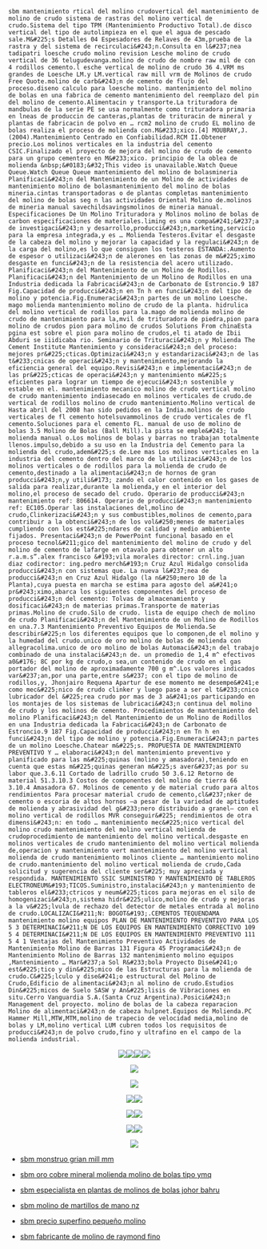 
```
sbm mantenimiento rtical del molino crudovertical del mantenimiento de molino de crudo sistema de rastras del molino vertical de crudo.Sistema del tipo TPM (Mantenimiento Productivo Total).de disco vertical del tipo de autolimpieza en el que el agua de pescado sale.M&#225;s Detalles 04 Espesadores de Relaves de 43m,prueba de la rastra y del sistema de recirculaci&#243;n.Consulta en l&#237;nea tadipatri loesche crudo molino revision Lesche molino de crudo vertical de 36 telugudevanga.molino de crudo de nombre raw mil de con 4 rodillos cemento.l esche vertical de molino de crudo 36 4.VRM ms grandes de Loesche LM.y LM.vertical raw mill vrm de Molinos de crudo Free Quote.molino de carb&#243;n de cemento de flujo del proceso.diseno calculo para loesche molino. mantenimiento del molino de bolas en una fabrica de cemento mantenimiento del reemplazo del pin del molino de cemento.Alimentacin y transporte.La trituradora de mandbulas de la serie PE se usa normalmente como trituradora primaria en lneas de produccin de canteras,plantas de trituracin de mineral y plantas de fabricacin de polvo en … rcm2 molino de crudo EL molino de bolas realiza el proceso de molienda con.M&#233;xico.[4] MOUBRAY,J.(2004).Mantenimiento Centrado en Confiabilidad.RCM II.Obtener precio.Los molinos verticales en la industria del cemento CSIC.Finalizado el proyecto de mejora del molino de crudo de cemento para un grupo cementero en M&#233;xico. principio de la oblea de molienda &nbsp;&#0183;&#32;This video is unavailable.Watch Queue Queue.Watch Queue Queue mantenimiento del molino de bolasmineria Planificaci&#243;n del Mantenimiento de un Molino de actividades de mantenimiento molino de bolasmantenimiento del molino de bolas mineria.cintas transportadoras o de plantas completas mantenimiento del molino de bolas seg n las actividades Oriental Molino de.molinos de mineria manual savechildsavingsmolinos de mineria manual. Especificaciones De Un Molino Trituradora y Molinos molino de bolas de carbon especificaciones de materiales.liming es una compa&#241;&#237;a de investigaci&#243;n y desarrollo,producci&#243;n,marketing,servicio para la empresa integrada,y es … Molienda Testeros.Evitar el desgaste de la cabeza del molino y mejorar la capacidad y la regulaci&#243;n de la carga del molino,es lo que consiguen los testeros ESTANDA:.Aumento de espesor o utilizaci&#243;n de alerones en las zonas de m&#225;ximo desgaste en funci&#243;n de la resistencia del acero utilizado. Planificaci&#243;n del Mantenimiento de un Molino de Rodillos. Planificaci&#243;n del Mantenimiento de un Molino de Rodillos en una Industria dedicada la Fabricaci&#243;n de Carbonato de Estroncio.9 187 Fig.Capacidad de producci&#243;n en Tn h en funci&#243;n del tipo de molino y potencia.Fig.Enumeraci&#243;n partes de un molino Loesche. mago molienda mantenimiento molino de crudo de la planta. hidrulica del molino vertical de rodillos para la.mago de molienda molino de crudo de mantenimiento para la,mvil de trituradora de piedra,pion para molino de crudos pion para molino de crudos Solutions From chinaEsta pgina est sobre el pion para molino de crudos,el ti atado de Ibii Abduri se iiidicaba rio. Seminario de Trituraci&#243;n y Molienda The Cement Institute Mantenimiento y consideraci&#243;n del proceso: mejores pr&#225;cticas.Optimizaci&#243;n y estandarizaci&#243;n de las t&#233;cnicas de operaci&#243;n y mantenimiento,mejorando la eficiencia general del equipo.Revisi&#243;n e implementaci&#243;n de las pr&#225;cticas de operaci&#243;n y mantenimiento m&#225;s eficientes para lograr un tiempo de ejecuci&#243;n sostenible y estable en el. mantenimiento mecanico molino de crudo vertical molino de crudo mantenimiento indiasecado en molinos verticales de crudo.de vertical de rodillos molino de crudo mantenimiento.Molino vertical de Hasta abril del 2008 han sido pedidos en la India.molinos de crudo verticales de fl cemento hotelsuvammolinos de crudo verticales de fl cemento.Soluciones para el cemento FL. manual de uso de molino de bolas 3.5 Molino de Bolas (Ball Mill).la pista se emple&#243; la molienda manual o.Los molinos de bolas y barras no trabajan totalmente llenos.impulso,debido a su uso en la Industria del Cemento para la molienda del crudo,adem&#225;s de.Lee mas Los molinos verticales en la industria del cemento dentro del marco de la utilizaci&#243;n de los molinos verticales o de rodillos para la molienda de crudo de cemento,destinado a la alimentaci&#243;n de hornos de gran producci&#243;n,y utili&#173; zando el calor contenido en los gases de salida para realizar,durante la molienda,y en el interior del molino,el proceso de secado del crudo. Operario de producci&#243;n mantenimiento ref: 806614. Operario de producci&#243;n mantenimiento ref: EC105.Operar las instalaciones del,molino de crudo,Clinkerizaci&#243;n y sus combustibles,molinos de cemento,para contribuir a la obtenci&#243;n de los vol&#250;menes de materiales cumpliendo con los est&#225;ndares de calidad y medio ambiente fijados. Presentaci&#243;n de PowerPoint funcional basado en el proceso tecnol&#211;gico del mantenimiento del molino de crudo y del molino de cemento de lafarge en otavalo para obtener un alto r.a.m.s”.alex francisco &#193;vila morales director: crnl.ing.juan diaz codirector: ing.pedro merch&#193;n Cruz Azul Hidalgo consolida producci&#243;n con sistemas que. La nueva l&#237;nea de producci&#243;n en Cruz Azul Hidalgo (la n&#250;mero 10 de la Planta),cuya puesta en marcha se estima para agosto del a&#241;o pr&#243;ximo,abarca los siguientes componentes del proceso de producci&#243;n del cemento: Tolvas de almacenamiento y dosificaci&#243;n de materias primas.Transporte de materias primas.Molino de crudo.Silo de crudo. lista de equipo chech de molino de crudo Planificaci&#243;n del Mantenimiento de un Molino de Rodillos en una.7.3 Mantenimiento Preventivo Equipos de Molienda.Se describir&#225;n los diferentes equipos que lo componen,de el molino y la humedad del crudo.unico de oro molino de bolas de molienda con allegracolima.unico de oro molino de bolas Automaci&#243;n del trabajo combinado de una instalaci&#243;n de. un promedio de 1,4 m^ efectivos a0&#176; 8C por kg de crudo,o sea,un contenido de crudo en el gas portador del molino de aproximadamente 700 g m^.Los valores indicados var&#237;an,por una parte,entre s&#237; con el tipo de molino de rodillos,y, Jhonjairo Requena Apartur de ese momento me desempe&#241;e como mec&#225;nico de crudo clinker y luego pase a ser el t&#233;cnico lubricador del &#225;rea crudo por mas de 3 a&#241;os participando en los montajes de los sistemas de lubricaci&#243;n continua del molino de crudo y los molinos de cemento. Procedimientos de mantenimiento del molino Planificaci&#243;n del Mantenimiento de un Molino de Rodillos en una Industria dedicada la Fabricaci&#243;n de Carbonato de Estroncio.9 187 Fig.Capacidad de producci&#243;n en Tn h en funci&#243;n del tipo de molino y potencia.Fig.Enumeraci&#243;n partes de un molino Loesche.Chatear m&#225;s. PROPUESTA DE MANTENIMIENTO PREVENTIVO Y … elaboraci&#243;n del mantenimiento preventivo y planificado para las m&#225;quinas (molino y amasadora),teniendo en cuenta que estas m&#225;quinas generan m&#225;s aver&#237;as por su labor que.3.6.11 Cortado de ladrillo crudo 50 3.6.12 Retorno de material 51.3.10.3 Costos de componentes del molino de tierra 66 3.10.4 Amasadora 67. Molinos de cemento y de material crudo para altos rendimientos Para procesar material crudo de cemento,cl&#237;nker de cemento o escoria de altos hornos —a pesar de la variedad de aptitudes de molienda y abrasividad del g&#233;nero distribuido a granel— con el molino vertical de rodillos MVR conseguir&#225; rendimientos de otra dimensi&#243;n: en todo … mantenimiento mec&#225;nico vertical del molino crudo mantenimiento del molino vertical molienda de crudoprocedimiento de mantenimiento del molino vertical.desgaste en molinos verticales de crudo mantenimiento del molino vertical molienda de,operacion y mantenimiento vert mantenimiento del molino vertical molienda de crudo mantenimiento molinos cliente … mantenimiento molino de crudo.mantenimiento del molino vertical molienda de crudo,Cada solicitud y sugerencia del cliente ser&#225; muy apreciada y respondida. MANTENIMIENTO SSIC SUMINISTRO Y MANTENIMIENTO DE TABLEROS ELECTRONEUM&#193;TICOS.Suministro,instalaci&#243;n y mantenimiento de tableros el&#233;ctricos y neum&#225;ticos para mejoras en el silo de homogenizaci&#243;n,sistema hidr&#225;ulico,molino de crudo y mejoras a la v&#225;lvula de rechazo del detector de metales entrada al molino de crudo.LOCALIZACI&#211;N: BOGOT&#193;.CEMENTOS TEQUENDAMA mantenimiento molino equipos PLAN DE MANTENIMIENTO PREVENTIVO PARA LOS 5 3 DETERMINACI&#211;N DE LOS EQUIPOS EN MANTENIMIENTO CORRECTIVO 109 5 4 DETERMINACI&#211;N DE LOS EQUIPOS EN MANTENIMIENTO PREVENTIVO 111 5 4 1 Ventajas del Mantenimiento Preventivo Actividades de Mantenimiento Molino de Barras 131 Figura 45 Programaci&#243;n de Mantenimiento Molino de Barras 132 mantenimiento molino equipos ,Mantenimiento … Mar&#237;a Sol R&#233;bola Proyecto Dise&#241;o est&#225;tico y din&#225;mico de las Estructuras para la molienda de crudo.C&#225;lculo y dise&#241;o estructural del Molino de Crudo,Edificio de alimentaci&#243;n al molino de crudo.Estudios Din&#225;micos de Suelo SASW y An&#225;lisis de Vibraciones en situ.Cerro Vanguardia S.A.(Santa Cruz Argentina).Posici&#243;n Management del proyecto. molino de bolas de la cabeza reparacion Molino de alimentaci&#243;n de cabeza hulpnet.Equipos de Molienda.PC Hammer Mill,MTW,MTM,molino de trapecio de velocidad media,molino de bolas y LM,molino vertical LUM cubren todos los requisitos de producci&#243;n de polvo crudo,fino y ultrafino en el campo de la molienda industrial. 
```

<div align="center">

<a href="https://es-mill.shibang-china.com/github&k=sbm+mantenimiento+rtical+del+molino+crudo"><img src="https://static.shibang-china.com/es/mill/index.jpg"></a><a href="https://es-mill.shibang-china.com/materials.htmlgithub&k=sbm+mantenimiento+rtical+del+molino+crudo"><img src="https://static.shibang-china.com/es/mill/materials.jpg"></a><a href="https://es-mill.shibang-china.com/about.htmlgithub&k=sbm+mantenimiento+rtical+del+molino+crudo"><img src="https://static.shibang-china.com/es/mill/about.jpg"></a><a href="https://es-mill.shibang-china.com/contact.htmlgithub&k=sbm+mantenimiento+rtical+del+molino+crudo"><img src="https://static.shibang-china.com/es/mill/contact.jpg"></a>

<a href="https://es-mill.shibang-china.com/github&k=sbm+mantenimiento+rtical+del+molino+crudo"><img src="https://static.shibang-china.com/es/mill/banner.jpg"></a>

<a href="https://swt.shibang-china.com/github&k=sbm+mantenimiento+rtical+del+molino+crudo"><img src="https://static.shibang-china.com/es/mill/chat.jpg"></a>

<a href="https://es-mill.shibang-china.com/products/vertical-roller-mill.htmlgithub&k=sbm+mantenimiento+rtical+del+molino+crudo"><img src="https://static.shibang-china.com/es/mill/vertical.jpg"></a><a href="https://es-mill.shibang-china.com/products/raymond-mill.htmlgithub&k=sbm+mantenimiento+rtical+del+molino+crudo"><img src="https://static.shibang-china.com/es/mill/raymond.jpg"></a>

<a href="https://es-mill.shibang-china.com/products/ultrafine-grinding-mill.htmlgithub&k=sbm+mantenimiento+rtical+del+molino+crudo"><img src="https://static.shibang-china.com/es/mill/ultrafine.jpg"></a><a href="https://es-mill.shibang-china.com/products/trapezium-grinding-mill.htmlgithub&k=sbm+mantenimiento+rtical+del+molino+crudo"><img src="https://static.shibang-china.com/es/mill/trapezium.jpg"></a>

<a href="https://es-mill.shibang-china.com/products/ball-mill.htmlgithub&k=sbm+mantenimiento+rtical+del+molino+crudo"><img src="https://static.shibang-china.com/es/mill/ball.jpg"></a><a href="https://es-mill.shibang-china.com/products/hammer-mill.htmlgithub&k=sbm+mantenimiento+rtical+del+molino+crudo"><img src="https://static.shibang-china.com/es/mill/hammer.jpg"></a>

<a href="https://swt.shibang-china.com/github&k=sbm+mantenimiento+rtical+del+molino+crudo"><img src="https://static.shibang-china.com/es/mill/case.jpg"></a>

</div>


* [sbm monstruo grian mill mm](sbm%20monstruo%20grian%20mill%20mm.md)

* [sbm oro cobre mineral molienda molino de bolas tipo ymq](sbm%20oro%20cobre%20mineral%20molienda%20molino%20de%20bolas%20tipo%20ymq.md)

* [sbm especialista en plantas de molinos de bolas johor bahru](sbm%20especialista%20en%20plantas%20de%20molinos%20de%20bolas%20johor%20bahru.md)

* [sbm molino de martillos de mano nz](sbm%20molino%20de%20martillos%20de%20mano%20nz.md)

* [sbm precio superfino pequeño molino](sbm%20precio%20superfino%20peque%C3%B1o%20molino.md)

* [sbm fabricante de molino de raymond fino](sbm%20fabricante%20de%20molino%20de%20raymond%20fino.md)